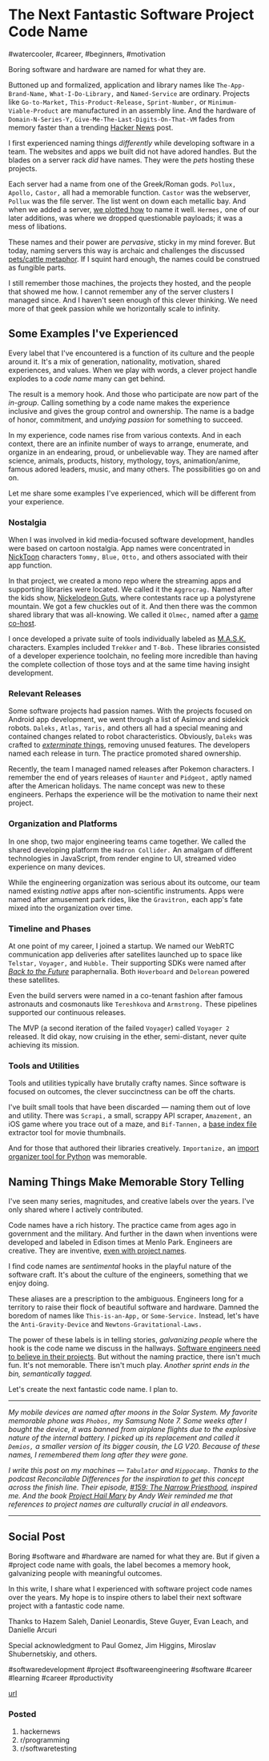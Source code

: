 # The Next Fantastic Software Project Code Name
#watercooler, #career, #beginners, #motivation

Boring software and hardware are named for what they are.

Buttoned up and formalized, application and library names like `The-App-Brand-Name,` `What-I-Do-Library,` and  `Named-Service` are ordinary. Projects like `Go-to-Market,` `This-Product-Release,` `Sprint-Number,` or `Minimum-Viable-Product` are manufactured in an assembly line. And the hardware of `Domain-N-Series-Y,` `Give-Me-The-Last-Digits-On-That-VM` fades from memory faster than a trending [Hacker News](https://news.ycombinator.com/) post.

I first experienced naming things *differently* while developing software in a team. The websites and apps we built did not have adored handles. But the blades on a server rack *did* have names. They were the *pets* hosting these projects. 

Each server had a name from one of the Greek/Roman gods. `Pollux,` `Apollo,` `Castor,` all had a memorable function. `Castor` was the webserver, `Pollux` was the file server. The list went on down each metallic bay. And when we added a server, [we plotted how](https://datatracker.ietf.org/doc/html/rfc1178) to name it well. `Hermes,` one of our later additions, was where we dropped questionable payloads; it was a mess of libations.

These names and their power are *pervasive*, sticky in my mind forever. But today, naming servers this way is archaic and challenges the discussed [pets/cattle metaphor](http://cloudscaling.com/blog/cloud-computing/the-history-of-pets-vs-cattle/). If I squint hard enough, the names could be construed as fungible parts.

I still remember those machines, the projects they hosted, and the people that showed me how. I cannot remember any of the server clusters I managed since. And I haven't seen enough of this clever thinking. We need more of that geek passion while we horizontally scale to infinity.

## Some Examples I've Experienced

Every label that I've encountered is a function of its culture and the people around it. It's a mix of generation, nationality, motivation, shared experiences, and values. When we play with words, a clever project handle explodes to a *code name* many can get behind.

The result is a memory hook. And those who participate are now part of the *in-group*. Calling something by a code name makes the experience inclusive and gives the group control and ownership. The name is a badge of honor, commitment, and *undying passion* for something to succeed.

In my experience, code names rise from various contexts. And in each context, there are an infinite number of ways to arrange, enumerate, and organize in an endearing, proud, or unbelievable way. They are named after science, animals, products, history, mythology, toys, animation/anime, famous adored leaders, music, and many others. The possibilities go on and on.

Let me share some examples I've experienced, which will be different from your experience.

### Nostalgia

When I was involved in kid media-focused software development, handles were based on cartoon nostalgia. App names were concentrated in [NickToon](https://www.imdb.com/title/tt6611256/) characters `Tommy,` `Blue,` `Otto,` and others associated with their app function.

In that project, we created a mono repo where the streaming apps and supporting libraries were located. We called it the `Aggrocrag.` Named after the kids show, [Nickelodeon Guts](https://en.wikipedia.org/wiki/Nickelodeon_Guts), where contestants race up a polystyrene mountain. We got a few chuckles out of it. And then there was the common shared library that was all-knowing. We called it `Olmec,` named after a [game co-host](https://nickelodeon.fandom.com/wiki/Olmec).

I once developed a private suite of tools individually labeled as [M.A.S.K.](https://en.wikipedia.org/wiki/M.A.S.K._(TV_series)) characters. Examples included `Trekker` and `T-Bob.` These libraries consisted of a developer experience toolchain, no feeling more incredible than having the complete collection of those toys and at the same time having insight development.

### Relevant Releases

Some software projects had passion names. With the projects focused on Android app development, we went through a list of Asimov and sidekick robots. `Daleks,` `Atlas,` `Yaris,` and others all had a special meaning and contained changes related to robot characteristics. Obviously, `Daleks` was crafted to [*exterminate* things](https://youtu.be/RhEUBgu9j5Y), removing unused features. The developers named each release in turn. The practice promoted shared ownership.

Recently, the team I managed named releases after Pokemon characters. I remember the end of years releases of `Haunter` and `Pidgeot,` aptly named after the American holidays. The name concept was new to these engineers. Perhaps the experience will be the motivation to name their next project.

### Organization and Platforms

In one shop, two major engineering teams came together. We called the shared developing platform the `Hadron Collider.` An amalgam of different technologies in JavaScript, from render engine to UI, streamed video experience on many devices.

While the engineering organization was serious about its outcome, our team named existing *native* apps after non-scientific instruments. Apps were named after amusement park rides, like the `Gravitron,` each app's fate mixed into the organization over time.

### Timeline and Phases

At one point of my career, I joined a startup. We named our WebRTC communication app deliveries after satellites launched up to space like `Telstar,` `Voyager,` and `Hubble.` Their supporting SDKs were named after [*Back to the Future*](https://www.imdb.com/title/tt0088763/) paraphernalia. Both `Hoverboard` and  `Delorean` powered these satellites.

Even the build servers were named in a co-tenant fashion after famous astronauts and cosmonauts like `Tereshkova` and `Armstrong.` These pipelines supported our continuous releases.

The MVP (a second iteration of the failed `Voyager`) called `Voyager 2` released. It did okay, now cruising in the ether, semi-distant, never quite achieving its mission.

### Tools and Utilities

Tools and utilities typically have brutally crafty names. Since software is focused on outcomes, the clever succinctness can be off the charts.

I've built small tools that have been discarded — naming them out of love and utility. There was `Scrapi,` a small, scrappy API scraper, `Amazement,` an iOS game where you trace out of a maze, and `Bif-Tannen,` a [base index file](https://developer.roku.com/docs/developer-program/media-playback/trick-mode/bif-file-creation.md) extractor tool for movie thumbnails.

And for those that authored their libraries creatively. `Importanize,` an [import organizer tool for Python](https://github.com/miki725/importanize) was memorable.

## Naming Things Make Memorable Story Telling

I've seen many series, magnitudes, and creative labels over the years. I've only shared where I actively contributed.

Code names have a rich history. The practice came from ages ago in government and the military. And further in the dawn when inventions were developed and labeled in Edison times at Menlo Park. Engineers are creative. They are inventive, [even with project names](https://artsy.github.io/blog/2019/05/10/why-projects-need-codenames/).

I find code names are *sentimental* hooks in the playful nature of the software craft. It's about the culture of the engineers, something that we enjoy doing.

These aliases are a prescription to the ambiguous. Engineers long for a territory to raise their flock of beautiful software and hardware. Damned the boredom of names like `This-is-an-App,` or `Some-Service.` Instead, let's have the `Anti-Gravity-Device` and `Newtons-Gravitational-Laws.`

The power of these labels is in telling stories, *galvanizing people* where the hook is the code name we discuss in the hallways. [Software engineers need to believe in their projects](https://iism.org/article/you-need-software-developers-to-believe-in-your-project-45). But without the naming practice, there isn't much fun. It's not memorable. There isn't much play. *Another sprint ends in the bin, semantically tagged.*

Let's create the next fantastic code name. I plan to.

---

*My mobile devices are named after moons in the Solar System. My favorite memorable phone was `Phobos,` my Samsung Note 7. Some weeks after I bought the device, it was banned from airplane flights due to the explosive nature of the internal battery. I picked up its replacement and called it `Demios,` a smaller version of its bigger cousin, the LG V20. Because of these names, I remembered them long after they were gone.*

*I write this post on my machines — `Tabulator` and `Hippocamp.` Thanks to the podcast Reconcilable Differences for the inspiration to get this concept across the finish line. Their episode, [#159: The Narrow Priesthood](https://www.relay.fm/rd/159), inspired me. And the book [Project Hail Mary](https://www.andyweirauthor.com/books/project-hail-mary) by Andy Weir reminded me that references to project names are culturally crucial in all endeavors.*

---

## Social Post

Boring #software and #hardware are named for what they are. But if given a #project code name with goals, the label becomes a memory hook, galvanizing people with meaningful outcomes.

In this write, I share what I experienced with software project code names over the years. My hope is to inspire others to label their next software project with a fantastic code name.

Thanks to Hazem Saleh, Daniel Leonardis, Steve Guyer, Evan Leach, and Danielle Arcuri

Special acknowledgment to Paul Gomez, Jim Higgins, Miroslav Shubernetskiy, and others.

#softwaredevelopment #project #softwareengineering #software #career #learning #career #productivity

[url](https://dev.to/solidi/the-next-fantastic-software-project-code-name-bbd)

### Posted

1. hackernews
2. r/programming
3. r/softwaretesting
